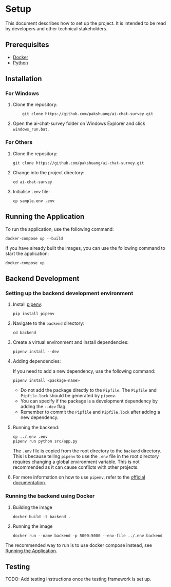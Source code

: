 # Setup

This document describes how to set up the project. It is intended to be read by developers and other technical stakeholders.

## Prerequisites

- [Docker](https://www.docker.com/)
- [Python](https://www.python.org/)

## Installation

### For Windows

1. Clone the repository:

    ```shell
        git clone https://github.com/pakshuang/ai-chat-survey.git
    ```

2. Open the ai-chat-survey folder on Windows Explorer and click `windows_run.bat`.

### For Others

1. Clone the repository:

    ```shell
    git clone https://github.com/pakshuang/ai-chat-survey.git
    ```

2. Change into the project directory:

    ```shell
    cd ai-chat-survey
    ```

3. Initialise `.env` file:

    ```shell
    cp sample.env .env
    ```

## Running the Application

To run the application, use the following command:

```shell
docker-compose up --build
```

If you have already built the images, you can use the following command to start the application:

```shell
docker-compose up
```

## Backend Development

### Setting up the backend development environment

1. Install [pipenv](https://pypi.org/project/pipenv/):

    ```shell
    pip install pipenv
    ```

2. Navigate to the `backend` directory:

    ```shell
    cd backend
    ```

3. Create a virtual environment and install dependencies:

    ```shell
    pipenv install --dev
    ```

4. Adding dependencies:

    If you need to add a new dependency, use the following command:

    ```shell
    pipenv install <package-name>
    ```

    - Do not add the package directly to the `Pipfile`. The `Pipfile` and `Pipfile.lock` should be generated by `pipenv`.
    - You can specify if the package is a development dependency by adding the `--dev` flag.
    - Remember to commit the `Pipfile` and `Pipfile.lock` after adding a new dependency.

5. Running the backend:

    ```shell
    cp ../.env .env
    pipenv run python src/app.py
    ```

    The `.env` file is copied from the root directory to the `backend` directory. This is because telling `pipenv` to use the `.env` file in the root directory requires changing a global environment variable. This is not recommended as it can cause conflicts with other projects.

6. For more information on how to use `pipenv`, refer to the [official documentation](https://pipenv.pypa.io/en/latest/).

### Running the backend using Docker

1. Building the image

    ```shell
    docker build -t backend .
    ```

2. Running the image

    ```shell
    docker run --name backend -p 5000:5000 --env-file ../.env backend
    ```

The recommended way to run is to use docker compose instead, see [Running the Application](#running-the-application).

## Testing

TODO: Add testing instructions once the testing framework is set up.

